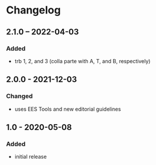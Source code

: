 # Changelog

## 2.1.0 – 2022-04-03

### Added

- trb 1, 2, and 3 (colla parte with A, T, and B, respectively)


## 2.0.0 - 2021-12-03

### Changed

- uses EES Tools and new editorial guidelines


## 1.0 - 2020-05-08

### Added

- initial release
